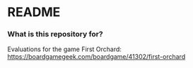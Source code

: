 # README #

### What is this repository for? ###

Evaluations for the game First Orchard: https://boardgamegeek.com/boardgame/41302/first-orchard